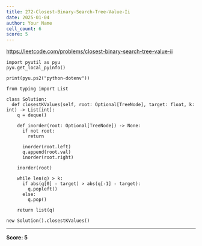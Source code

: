 ```yaml
---
title: 272-Closest-Binary-Search-Tree-Value-Ii
date: 2025-01-04
author: Your Name
cell_count: 6
score: 5
---
```


https://leetcode.com/problems/closest-binary-search-tree-value-ii


```
import pyutil as pyu
pyu.get_local_pyinfo()
```


```
print(pyu.ps2("python-dotenv"))
```


```
from typing import List
```


```
class Solution:
  def closestKValues(self, root: Optional[TreeNode], target: float, k: int) -> List[int]:
    q = deque()

    def inorder(root: Optional[TreeNode]) -> None:
      if not root:
        return

      inorder(root.left)
      q.append(root.val)
      inorder(root.right)

    inorder(root)

    while len(q) > k:
      if abs(q[0] - target) > abs(q[-1] - target):
        q.popleft()
      else:
        q.pop()

    return list(q)
```


```
new Solution().closestKValues()
```


---
**Score: 5**